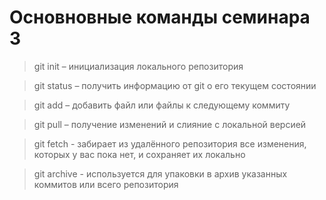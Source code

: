 # Основновные команды семинара 3

> git init – инициализация локального репозитория

> git status – получить информацию от git о его текущем состоянии

> git add – добавить файл или файлы к следующему коммиту

> git pull – получение изменений и слияние с локальной версией

> git fetch - забирает из удалённого репозитория все изменения, которых у вас пока нет, и сохраняет их локально

> git archive - используется для упаковки в архив указанных коммитов или всего репозитория